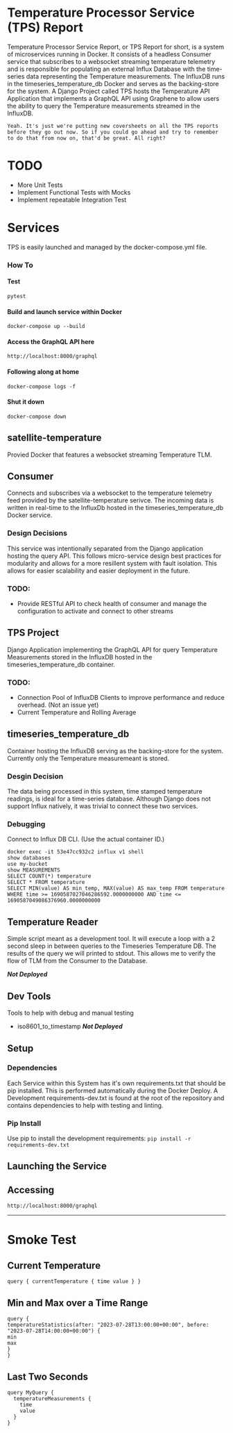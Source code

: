 # Temperature Processor Service (TPS) Report 
Temperature Processor Service Report, or TPS Report for short, is a system of microservices running in Docker.  It consists of a headless Consumer service that subscribes to a websocket streaming temperature telemetry and is responsible for populating an external Influx Database with the time-series data representing the Temperature measurements. The InfluxDB runs in the timeseries_temperature_db Docker and serves as the backing-store for the system. A Django Project called TPS hosts the Temperature API Application that implements a GraphQL API using Graphene to allow users the ability to query the Temperature measurements streamed in the InfluxDB. 

```Yeah. It's just we're putting new coversheets on all the TPS reports before they go out now. So if you could go ahead and try to remember to do that from now on, that'd be great. All right?```

# TODO
- More Unit Tests
- Implement Functional Tests with Mocks
- Implement repeatable Integration Test


# Services
TPS is easily launched and managed by the docker-compose.yml file.

### How To

#### Test
```pytest```

#### Build and launch service within Docker
```docker-compose up --build```

#### Access the GraphQL API here
```http://localhost:8000/graphql```

#### Following along at home
```docker-compose logs -f```

#### Shut it down
```docker-compose down```

## satellite-temperature
Provied Docker that features a websocket streaming Temperature TLM.

## Consumer
Connects and subscribes via a websocket to the temperature telemetry feed provided by the satellite-temperature serivce.  The incoming data is written in real-time to the InfluxDb hosted in the timeseries_temperature_db Docker service.

### Design Decisions
This service was intentionally separated from the Django application hosting the query API.  This follows micro-service design best practices for modularity and allows for a more resillent system with fault isolation.  This allows for easier scalability and easier deployment in the future.

### TODO:
- Provide RESTful API to check health of consumer and manage the configuration to activate and connect to other streams

## TPS Project
Django Application implementing the GraphQL API for query Temperature Measurements stored in the InfluxDB hosted in the timeseries_temperature_db container.

### TODO:
- Connection Pool of InfluxDB Clients to improve performance and reduce overhead. (Not an issue yet)
- Current Temperature and Rolling Average


## timeseries_temperature_db
Container hosting the InfluxDB serving as the backing-store for the system.  Currently only the Temperature measuremeant is stored.  

### Desgin Decision
The data being processed in this system, time stamped temperature readings, is ideal for a time-series database.   Although Django does not support Influx natively, it was trivial to connect these two services.

### Debugging
Connect to Influx DB CLI. (Use the actual container ID.)
```
docker exec -it 53e47cc932c2 influx v1 shell
show databases
use my-bucket
show MEASUREMENTS
SELECT COUNT(*) temperature
SELECT * FROM temperature 
SELECT MIN(value) AS min_temp, MAX(value) AS max_temp FROM temperature WHERE time >= 1690587027046286592.0000000000 AND time <= 1690587049086376960.0000000000

```

## Temperature Reader
Simple script meant as a development tool.  It will execute a loop with a 2 second sleep in between queries to the Timeseries Temperature DB.  The results of the query we will printed to stdout.  This allows me to verify the flow of TLM from the Consumer to the Database.

***Not Deployed***

## Dev Tools
Tools to help with debug and manual testing
- iso8601_to_timestamp  ***Not Deployed***

## Setup

### Dependencies
Each Service within this System has it's own requirements.txt that should be pip installed.  This is performed automatically during the Docker Deploy.  A Development requirements-dev.txt is found at the root of the repository and contains dependencies to help with testing and linting.

### Pip Install

Use pip to install the development requirements:
`pip install -r requirements-dev.txt`




## Launching the Service


## Accessing

```http://localhost:8000/graphql```


***
# Smoke Test


## Current Temperature
`
query {
  currentTemperature {
    time
    value
   }
}
`


## Min and Max over a Time Range

```
query {
temperatureStatistics(after: "2023-07-28T13:00:00+00:00", before: "2023-07-28T14:00:00+00:00") {
min
max
}
}
```

## Last Two Seconds
```
query MyQuery {
  temperatureMeasurements {  
    time
    value
  }
}
```


